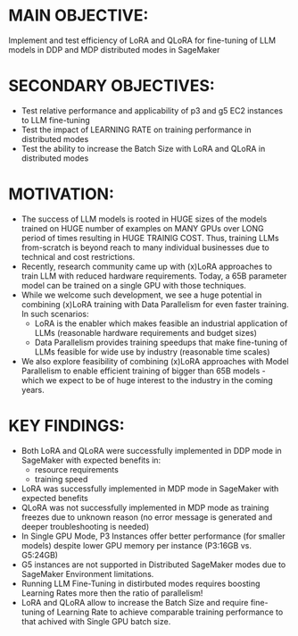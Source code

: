 # MAIN OBJECTIVE: 
Implement and test efficiency of LoRA and QLoRA for fine-tuning of LLM models in DDP and MDP distributed modes in SageMaker
           
# SECONDARY OBJECTIVES: 
- Test relative performance and applicability of p3 and g5 EC2 instances to LLM fine-tuning
- Test the impact of LEARNING RATE on training performance in distributed modes
- Test the ability to increase the Batch Size with LoRA and QLoRA in distributed modes


# MOTIVATION:
- The success of LLM models is rooted in HUGE sizes of the models trained on HUGE number of examples on MANY GPUs over LONG period of times resulting in HUGE TRAINIG COST. Thus, training LLMs from-scratch is beyond reach to many individual businesses due to technical and cost restrictions.
- Recently, research community came up with (x)LoRA approaches to train LLM with reduced hardware requirements. Today, a 65B parameter model can be trained on a single GPU with those techniques.
- While we welcome such development, we see a huge potential in combining (x)LoRA training with Data Parallelism for even faster training. In such scenarios:
  - LoRA is the enabler which makes feasible an industrial application of LLMs (reasonable hardware requirements and budget sizes)
  - Data Parallelism provides training speedups that make fine-tuning of LLMs feasible for wide use by industry (reasonable time scales)
- We also explore feasibility of combining (x)LoRA approaches with Model Parallelism to enable efficient training of bigger than 65B models - which we expect to be of huge interest to the industry in the coming years.


# KEY FINDINGS:
- Both LoRA and QLoRA were successfully implemented in DDP mode in SageMaker with expected benefits in:
    - resource requirements
    - training speed
- LoRA was successfully implemented in MDP mode in SageMaker with expected benefits
- QLoRA was not successfully implemented in MDP mode as training freezes due to unknown reason (no error message is generated and deeper troubleshooting is needed)
- In Single GPU Mode, P3 Instances offer better performance (for smaller models) despite lower GPU memory per instance (P3:16GB vs. G5:24GB)
- G5 instances are not supported in Distributed SageMaker modes due to SageMaker Environment limitations.
- Running LLM Fine-Tuning in distirbuted modes requires boosting Learning Rates more then the ratio of parallelism!
- LoRA and QLoRA allow to increase the Batch Size and require fine-tuning of Learning Rate to achieve comparable training performance to that achived with Single GPU batch size.
